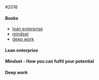 
#2016

#### Books
- [lean enterprise](#lean-enterprise)
- [mindset](#mindset-how-you-can-fulfil-your-potential)
- [deep work](#deep-work)

#### Lean enterprise

#### Mindset - How you can fulfil your potential

#### Deep work

